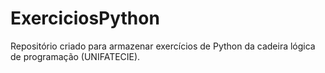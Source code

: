 # ExerciciosPython
Repositório criado para armazenar exercícios de Python da cadeira lógica de programação (UNIFATECIE).
